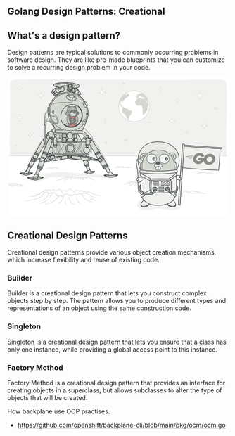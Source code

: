 ## Golang Design Patterns: Creational 

## What's a design pattern?
Design patterns are typical solutions to commonly occurring problems in software design. They are like pre-made blueprints that you can customize to solve a recurring design problem in your code.

![Design pattern ](../../media/go-design-pattern.png)


## Creational Design Patterns
Creational design patterns provide various object creation mechanisms, which increase flexibility and reuse of existing code.

### Builder

Builder is a creational design pattern that lets you construct complex objects step by step. The pattern allows you to produce different types and representations of an object using the same construction code.

### Singleton

Singleton is a creational design pattern that lets you ensure that a class has only one instance, while providing a global access point to this instance.

### Factory Method
Factory Method is a creational design pattern that provides an interface for creating objects in a superclass, but allows subclasses to alter the type of objects that will be created.



How backplane use OOP practises. 
* https://github.com/openshift/backplane-cli/blob/main/pkg/ocm/ocm.go 
